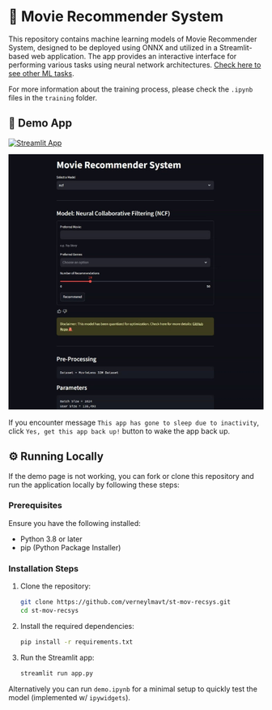 # 🍿 Movie Recommender System

This repository contains machine learning models of Movie Recommender System, designed to be deployed using ONNX and utilized in a Streamlit-based web application. The app provides an interactive interface for performing various tasks using neural network architectures. [Check here to see other ML tasks](https://github.com/verneylmavt/ml-model).

For more information about the training process, please check the `.ipynb` files in the `training` folder.

## 🎈 Demo App

[![Streamlit App](https://static.streamlit.io/badges/streamlit_badge_black_white.svg)](https://verneylogyt-mov-recsys.streamlit.app/)

![Demo GIF](https://github.com/verneylmavt/st-mov-recsys/blob/main/assets/demo.gif)

<!-- <img src="https://github.com/verneylmavt/st-mov-recsys/blob/main/assets/demo.gif" alt="Demo GIF" width="750" height="750"> -->

If you encounter message `This app has gone to sleep due to inactivity`, click `Yes, get this app back up!` button to wake the app back up.

<!-- [https://verneylogyt.streamlit.app/](https://verneylogyt.streamlit.app/) -->

## ⚙️ Running Locally

If the demo page is not working, you can fork or clone this repository and run the application locally by following these steps:

### Prerequisites

Ensure you have the following installed:

- Python 3.8 or later
- pip (Python Package Installer)

### Installation Steps

1. Clone the repository:

   ```bash
   git clone https://github.com/verneylmavt/st-mov-recsys.git
   cd st-mov-recsys
   ```

2. Install the required dependencies:

   ```bash
   pip install -r requirements.txt
   ```

3. Run the Streamlit app:
   ```bash
   streamlit run app.py
   ```

Alternatively you can run `demo.ipynb` for a minimal setup to quickly test the model (implemented w/ `ipywidgets`).
